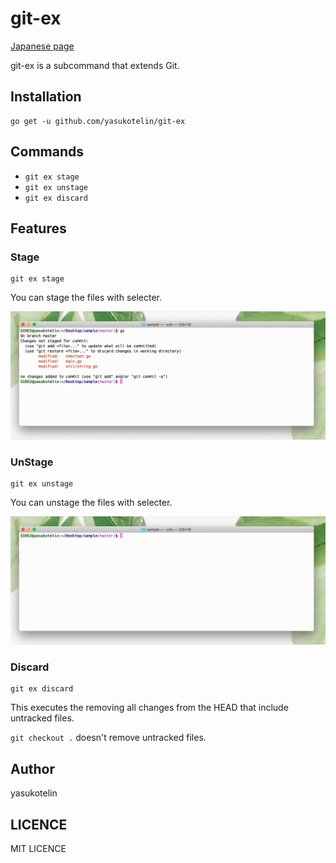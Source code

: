 # git-ex

[Japanese page](./README-JP.md)

git-ex is a subcommand that extends Git.

## Installation

```
go get -u github.com/yasukotelin/git-ex
```

## Commands

- `git ex stage`
- `git ex unstage`
- `git ex discard`

## Features

### Stage

```
git ex stage
```

You can stage the files with selecter.

![stage.gif](./images/stage.gif)

### UnStage

```
git ex unstage
```

You can unstage the files with selecter.

![unstage.gif](./images/unstage.gif)

### Discard

```
git ex discard
```

This executes the removing all changes from the HEAD that include untracked files.

`git checkout .` doesn't remove untracked files.

## Author

yasukotelin

## LICENCE

MIT LICENCE